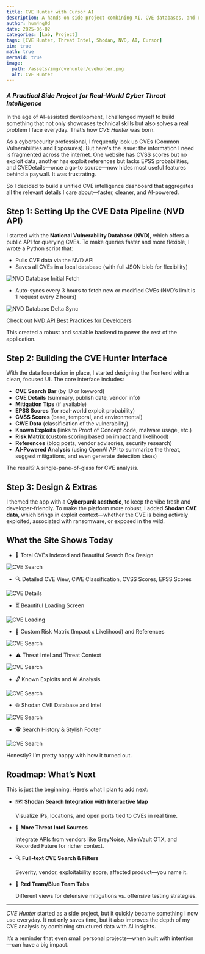 ```yaml
---
title: CVE Hunter with Cursor AI
description: A hands-on side project combining AI, CVE databases, and real-time threat intel to simplify vulnerability analysis for cybersecurity professionals.
author: hum4ng0d
date: 2025-06-02
categories: [Lab, Project]
tags: [CVE Hunter, Threat Intel, Shodan, NVD, AI, Cursor]
pin: true
math: true
mermaid: true
image:
  path: /assets/img/cvehunter/cvehunter.png
  alt: CVE Hunter
---
```


### *A Practical Side Project for Real-World Cyber Threat Intelligence*

In the age of AI-assisted development, I challenged myself to build something that not only showcases technical skills but also solves a real problem I face everyday. That’s how *CVE Hunter* was born.

As a cybersecurity professional, I frequently look up CVEs (Common Vulnerabilities and Exposures). But here's the issue: the information I need is fragmented across the internet. One website has CVSS scores but no exploit data, another has exploit references but lacks EPSS probabilities, and CVEDetails—once a go-to source—now hides most useful features behind a paywall. It was frustrating.

So I decided to build a unified CVE intelligence dashboard that aggregates all the relevant details I care about—faster, cleaner, and AI-powered.



## **Step 1: Setting Up the CVE Data Pipeline (NVD API)**

I started with the **National Vulnerability Database (NVD)**, which offers a public API for querying CVEs. To make queries faster and more flexible, I wrote a Python script that:

- Pulls CVE data via the NVD API
- Saves all CVEs in a local database (with full JSON blob for flexibility)

![NVD Database Initial Fetch](/assets/img/cvehunter/nvd_fetch.png)

- Auto-syncs every 3 hours to fetch new or modified CVEs (NVD’s limit is 1 request every 2 hours)

![NVD Database Delta Sync](/assets/img/cvehunter/deltasync.png)

Check out [NVD API Best Practices for Developers](https://nvd.nist.gov/developers/start-here "NVD API")

This created a robust and scalable backend to power the rest of the application.



## **Step 2: Building the CVE Hunter Interface**

With the data foundation in place, I started designing the frontend with a clean, focused UI. The core interface includes:

- **CVE Search Bar** (by ID or keyword)
- **CVE Details** (summary, publish date, vendor info)
- **Mitigation Tips** (if available)
- **EPSS Scores** (for real-world exploit probability)
- **CVSS Scores** (base, temporal, and environmental)
- **CWE Data** (classification of the vulnerability)
- **Known Exploits** (links to Proof of Concept code, malware usage, etc.)
- **Risk Matrix** (custom scoring based on impact and likelihood)
- **References** (blog posts, vendor advisories, security research)
- **AI-Powered Analysis** (using OpenAI API to summarize the threat, suggest mitigations, and even generate detection ideas)

The result? A single-pane-of-glass for CVE analysis.



## **Step 3: Design & Extras**

I themed the app with a **Cyberpunk aesthetic**, to keep the vibe fresh and developer-friendly. To make the platform more robust, I added **Shodan CVE data**, which brings in exploit context—whether the CVE is being actively exploited, associated with ransomware, or exposed in the wild.



## **What the Site Shows Today**

- 🔢 Total CVEs Indexed and Beautiful Search Box Design

![CVE Search](/assets/img/cvehunter/search.png)

- 🔍 Detailed CVE View, CWE Classification, CVSS Scores, EPSS Scores

![CVE Details](/assets/img/cvehunter/cvedetails.png)

- ⏳ Beautiful Loading Screen

![CVE Loading](/assets/img/cvehunter/loading.png)

- 🧮 Custom Risk Matrix (Impact x Likelihood) and References

![CVE Search](/assets/img/cvehunter/riskmatrix.png)

- ⚠️ Threat Intel and Threat Context

![CVE Search](/assets/img/cvehunter/threatintel.png)

- 🔓 Known Exploits and AI Analysis

![CVE Search](/assets/img/cvehunter/ai.png)

- 🌐 Shodan CVE Database and Intel

![CVE Search](/assets/img/cvehunter/shodan.png)

- 🕵️ Search History & Stylish Footer

![CVE Search](/assets/img/cvehunter/footer.png)

Honestly? I’m pretty happy with how it turned out.



## **Roadmap: What’s Next**

This is just the beginning. Here’s what I plan to add next:

- 🗺️ **Shodan Search Integration with Interactive Map**
  
    Visualize IPs, locations, and open ports tied to CVEs in real time.
    
- 🔗 **More Threat Intel Sources**
  
    Integrate APIs from vendors like GreyNoise, AlienVault OTX, and Recorded Future for richer context.
    
- 🔍 **Full-text CVE Search & Filters**
  
    Severity, vendor, exploitability score, affected product—you name it.
    
- 🔐 **Red Team/Blue Team Tabs**
  
    Different views for defensive mitigations vs. offensive testing strategies.
    

---

*CVE Hunter* started as a side project, but it quickly became something I now use everyday. It not only saves time, but it also improves the depth of my CVE analysis by combining structured data with AI insights.

It’s a reminder that even small personal projects—when built with intention—can have a big impact.

